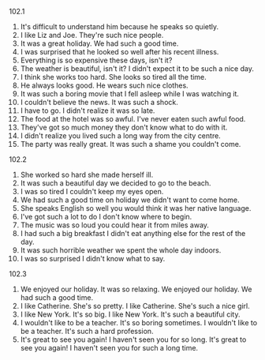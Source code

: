 102.1
  1. It's difficult to understand him because he speaks so quietly.
  2. I like Liz and Joe. They're such nice people.
  3. It was a great holiday. We had such a good time.
  4. I was surprised that he looked so well after his recent illness.
  5. Everything is so expensive these days, isn't it?
  6. The weather is beautiful, isn't it? I didn't expect it to be such a nice day.
  7. I think she works too hard. She looks so tired all the time.
  8. He always looks good. He wears such nice clothes.
  9. It was such a boring movie that I fell asleep while I was watching it. 
  10. I couldn't believe the news. It was such a shock.
  11. I have to go. I didn't realize it was so late.
  12. The food at the hotel was so awful. I've never eaten such awful food.
  13. They've got so much money they don't know what to do with it.
  14. I didn't realize you lived such a long way from the city centre.
  15. The party was really great. It was such a shame you couldn't come.

102.2
  1. She worked so hard she made herself ill.
  2. It was such a beautiful day we decided to go to the beach.
  3. I was so tired I couldn't keep my eyes open.
  4. We had such a good time on holiday we didn't want to come home.
  5. She speaks English so well you would think it was her native language.
  6. I've got such a lot to do I don't know where to begin.
  7. The music was so loud you could hear it from miles away.
  8. I had such a big breakfast I didn't eat anything else for the rest of the day.
  9. It was such horrible weather we spent the whole day indoors.
  10. I was so surprised I didn't know what to say.

102.3
  1. We enjoyed our holiday. It was so relaxing.
     We enjoyed our holiday. We had such a good time.
  2. I like Catherine. She's so pretty.
     I like Catherine. She's such a nice girl.
  3. I like New York. It's so big.
     I like New York. It's such a beautiful city.
  4. I wouldn't like to be a teacher. It's so boring sometimes.
     I wouldn't like to be a teacher. It's such a hard profession.
  5. It's great to see you again! I haven't seen you for so long.
     It's great to see you again! I haven't seen you for such a long time.